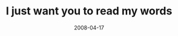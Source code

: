 ---
layout: base.njk
title : 'I just want you to read my words' 
view_title : 'I just want you to read my words' 
year : '2008' 
date : '2008-04-17' 
img_file : '/drawing/ijustwantyoutoreadmywords.png' 
html_file : 'ijustwantyoutoreadmywords' 
next_html : 'pleasebenice.html' 
year_order : '166' 
permalink : "title/{{html_file}}.html"
---